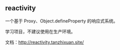 ## reactivity
一个基于 Proxy、Object.defineProperty 的响应式系统。

学习项目，不建议使用在生产环境。

文档：http://reactivity.tanzhixuan.site/